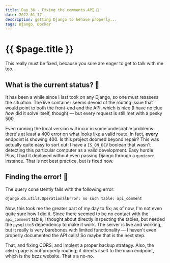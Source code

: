 ```yaml
---
title: Day 36 - Fixing the comments API 🔨
date: 2022-01-17
description: getting Django to behave properly...
tags: Django, Docker
---
```


# {{ $page.title }}

This really must be fixed, because you sure are eager to get to talk with me too.  

## What is the current status? 🤔

It has been a while since I last took on any Django, so one must reassess the situation. The live container seems devoid of the routing issue that would point to both the front-end and the API, which is nice (I have no clue *how* did it solve itself, though) —  but every request is still met with a pesky 500. 

Even running the local version will incur in some undesirable problems: there's at least a 400 error on what looks like a valid route. In fact, **every** endpoint is showing 400. Is this project doomed beyond repair? This was actually quite easy to sort out: I have a ``IS_ON_DEV`` boolean that wasn't detecting this particular computer as a valid development. Easy hurdle. Plus, I had it deployed without even passing Django through a `gunicorn` instance. That is not best practice, but is fixed now.

## Finding the error! 🧶

The query consistently fails with the following error:

``` python
django.db.utils.OperationalError: no such table: api_comment
```

Now, this took me the greater part of my day to fix; as of now, I'm not even quite sure how I did it. Since there seemed to be no contact with the `api_comment` table, I thought about directly inspecting the tables, but needed the `pysqlite3` dependency to make it work. The server is live and working, but it really is very barebones with limited functionality — I haven't even properly documented the API calls! So maybe that is the next step.

That, and fixing CORS; and implent a proper backup strategy. Also, the `admin` page is not properly routing; it directs itself to the main endpoint, which is the bzzz website. That's a no-no.
